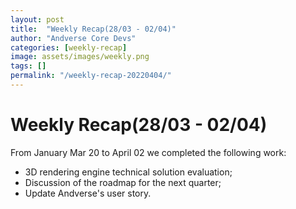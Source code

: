 ```yaml
---
layout: post
title:  "Weekly Recap(28/03 - 02/04)"
author: "Andverse Core Devs"
categories: [weekly-recap]
image: assets/images/weekly.png
tags: []
permalink: "/weekly-recap-20220404/"
---
```


# Weekly Recap(28/03 - 02/04)

From January Mar 20 to April 02 we completed the following work:

- 3D rendering engine technical solution evaluation;
- Discussion of the roadmap for the next quarter;
- Update Andverse's user story.


